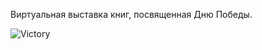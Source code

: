 Виртуальная выставка книг, посвященная Дню Победы.


![Victory](https://user-images.githubusercontent.com/45296707/134823580-56457e4e-53aa-4c37-820e-988d397c11a6.jpg)
